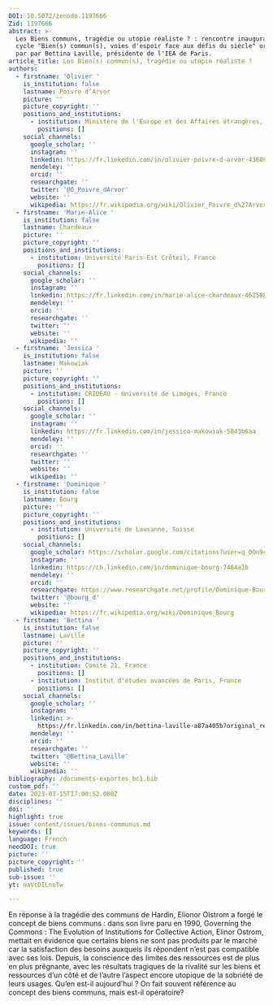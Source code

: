 ```yaml
---
DOI: 10.5072/zenodo.1197666
Zid: 1197666
abstract: >-
  Les Biens communs, tragédie ou utopie réaliste ? : rencontre inaugurale du
  cycle "Bien(s) commun(s), voies d'espoir face aux défis du siècle" organisé
  par par Bettina Laville, présidente de l'IEA de Paris.
article_title: Les Bien(s) commun(s), tragédie ou utopie réaliste ?
authors:
  - firstname: 'Olivier '
    is_institution: false
    lastname: Poivre d’Arvor
    picture: ''
    picture_copyright: ''
    positions_and_institutions:
      - institution: Ministère de l'Europe et des Affaires étrangères, France
        positions: []
    social_channels:
      google_scholar: ''
      instagram: ''
      linkedin: https://fr.linkedin.com/in/olivier-poivre-d-arvor-436880201
      mendeley: ''
      orcid: ''
      researchgate: ''
      twitter: '@O_Poivre_dArvor'
      website: ''
      wikipedia: https://fr.wikipedia.org/wiki/Olivier_Poivre_d%27Arvor
  - firstname: 'Marie-Alice '
    is_institution: false
    lastname: Chardeaux
    picture: ''
    picture_copyright: ''
    positions_and_institutions:
      - institution: Université Paris-Est Créteil, France
        positions: []
    social_channels:
      google_scholar: ''
      instagram: ''
      linkedin: https://fr.linkedin.com/in/marie-alice-chardeaux-46258899
      mendeley: ''
      orcid: ''
      researchgate: ''
      twitter: ''
      website: ''
      wikipedia: ''
  - firstname: 'Jessica '
    is_institution: false
    lastname: Makowiak
    picture: ''
    picture_copyright: ''
    positions_and_institutions:
      - institution: CRIDEAU - Université de Limoges, France
        positions: []
    social_channels:
      google_scholar: ''
      instagram: ''
      linkedin: https://fr.linkedin.com/in/jessica-makowiak-5843b6aa
      mendeley: ''
      orcid: ''
      researchgate: ''
      twitter: ''
      website: ''
      wikipedia: ''
  - firstname: 'Dominique '
    is_institution: false
    lastname: Bourg
    picture: ''
    picture_copyright: ''
    positions_and_institutions:
      - institution: Université de Lausanne, Suisse
        positions: []
    social_channels:
      google_scholar: https://scholar.google.com/citations?user=q_0On9cAAAAJ&hl=fr
      instagram: ''
      linkedin: https://ch.linkedin.com/in/dominique-bourg-7464a1b
      mendeley: ''
      orcid: ''
      researchgate: https://www.researchgate.net/profile/Dominique-Bourg
      twitter: '@bourg_d'
      website: ''
      wikipedia: https://fr.wikipedia.org/wiki/Dominique_Bourg
  - firstname: 'Bettina '
    is_institution: false
    lastname: Laville
    picture: ''
    picture_copyright: ''
    positions_and_institutions:
      - institution: Comité 21, France
        positions: []
      - institution: Institut d'études avancées de Paris, France
        positions: []
    social_channels:
      google_scholar: ''
      instagram: ''
      linkedin: >-
        https://fr.linkedin.com/in/bettina-laville-a87a405b?original_referer=https%3A%2F%2Fwww.google.com%2F
      mendeley: ''
      orcid: ''
      researchgate: ''
      twitter: '@Bettina_Laville'
      website: ''
      wikipedia: ''
bibliography: /documents-exportes_bc1.bib
custom_pdf: ''
date: 2023-03-15T17:00:52.000Z
disciplines: ''
doi: ''
highlight: true
issue: content/issues/biens-communus.md
keywords: []
language: French
needDOI: true
picture: ''
picture_copyright: ''
published: true
sub-issue: ''
yt: uaVcDILnoTw

---
```


En réponse à la tragédie des communs de Hardin, Elionor Olstrom a forgé le concept de biens communs : dans son livre paru en 1990, Governing the Commons : The Evolution of Institutions for Collective Action, Elinor Ostrom, mettait en évidence que certains biens ne sont pas produits par le marché car la satisfaction des besoins auxquels ils répondent n’est pas compatible avec ses lois. Depuis, la conscience des limites des ressources est de plus en plus prégnante, avec les résultats tragiques de la rivalité sur les biens et ressources d’un côté et de l’autre l’aspect encore utopique de la sobriété de leurs usages. Qu’en est-il aujourd’hui ? On fait souvent référence au concept des biens communs, mais est-il opératoire?

<Youtube yt="uaVcDILnoTw" caption ="Les Biens communs, tragédie ou utopie réaliste ?"></Youtube>